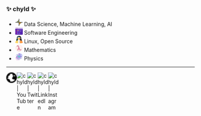 ### ✨ chyld ✨

- <img width="20px" src="https://raw.githubusercontent.com/chyld/chyld/master/icons/axis.svg"> Data Science, Machine Learning, AI
- <img width="20px" src="https://raw.githubusercontent.com/chyld/chyld/master/icons/coding.svg"> Software Engineering
- <img width="20px" src="https://raw.githubusercontent.com/chyld/chyld/master/icons/linux.svg"> Linux, Open Source
- <img width="20px" src="https://raw.githubusercontent.com/chyld/chyld/master/icons/lambda.svg"> Mathematics
- <img width="20px" src="https://raw.githubusercontent.com/chyld/chyld/master/icons/science.svg"> Physics

---

[<img align="left" alt="chyld | Github" width="28px" src="https://raw.githubusercontent.com/iconic/open-iconic/master/svg/globe.svg" />][website]
[<img align="left" alt="chyld | YouTube" width="28px" src="https://cdn.jsdelivr.net/npm/simple-icons@v3/icons/youtube.svg" />][youtube]
[<img align="left" alt="chyld | Twitter" width="28px" src="https://cdn.jsdelivr.net/npm/simple-icons@v3/icons/twitter.svg" />][twitter]
[<img align="left" alt="chyld | LinkedIn" width="28px" src="https://cdn.jsdelivr.net/npm/simple-icons@v3/icons/linkedin.svg" />][linkedin]
[<img align="left" alt="chyld | Instagram" width="28px" src="https://cdn.jsdelivr.net/npm/simple-icons@v3/icons/instagram.svg" />][instagram]

[website]: https://chyld.github.io
[twitter]: https://twitter.com/chyldmedford
[youtube]: https://youtube.com/chyldstudios/videos
[linkedin]: https://linkedin.com/in/chyld
[instagram]: https://www.instagram.com/chyld/
